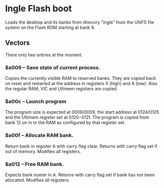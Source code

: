 # Ingle Flash boot

Loads the desktop and its banks from direcory "ingle" from
the UltiFS file system on the Flash ROM starting at bank 9.

## Vectors

There only two entries at the moment.

### $a009 – Save state of current process.

Copies the currently visible RAM to reserved banks.  They are
copied back on reset and restarted at the address in
registers X (high) and A (low).  Also the regular RAM, VIC
and Ultimem registers are copied.

### $a00c – Launch program

The program size is expected at $0008/$0009, the start
address at $0124/$0125 and the Ultimem register set at
$0120-$012f.  The program is copied from bank 12 on in to
the RAM as configured by that register set.

### $a00f – Allocate RAM bank.

Return bank in register A with carry flag clear.
Returns with carry flag set if out of memory.
Modifies all registers.

### $a012 – Free RAM bank.

Expects bank numer in A.  Returns with carry flag set
if bank has not been allocated.  Modifies all registers.

